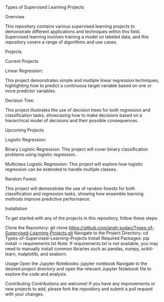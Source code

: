 Types of Supervised Learning Projects


Overview

This repository contains various supervised learning projects to demonstrate different applications and techniques within this field. Supervised learning involves training a model on labeled data, and this repository covers a range of algorithms and use cases.


Projects



Current Projects


Linear Regression:

This project demonstrates simple and multiple linear regression techniques, highlighting how to predict a continuous target variable based on one or more predictor variables.


Decision Tree:

This project illustrates the use of decision trees for both regression and classification tasks, showcasing how to make decisions based on a hierarchical model of decisions and their possible consequences.


Upcoming Projects


Logistic Regression:

Binary Logistic Regression: This project will cover binary classification problems using logistic regression.

Multiclass Logistic Regression: This project will explore how logistic regression can be extended to handle multiple classes.


Random Forest:

This project will demonstrate the use of random forests for both classification and regression tasks, showing how ensemble learning methods improve predictive performance.


Installation

To get started with any of the projects in this repository, follow these steps:

Clone the Repository:
git clone https://github.com/ansh-sudan/Types-of-Supervised-Learning-Projects.git
Navigate to the Project Directory:
cd Types-of-Supervised-Learning-Projects
Install Required Packages:
pip install -r requirements.txt
Note: If requirements.txt is not available, you may need to manually install common libraries such as pandas, numpy, scikit-learn, matplotlib, and seaborn.

Usage
Open the Jupyter Notebooks:
jupyter notebook
Navigate to the desired project directory and open the relevant Jupyter Notebook file to explore the code and analysis.

Contributing
Contributions are welcome! If you have any improvements or new projects to add, please fork the repository and submit a pull request with your changes.

